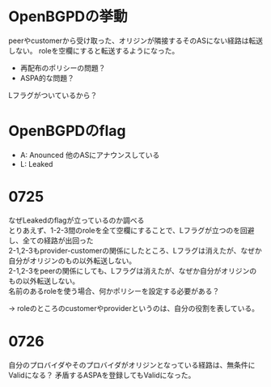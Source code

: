 # OpenBGPDの挙動
peerやcustomerから受け取った、オリジンが隣接するそのASにない経路は転送しない。
roleを空欄にすると転送するようになった。

- 再配布のポリシーの問題？
- ASPA的な問題？

Lフラグがついているから？

# OpenBGPDのflag
- A: Anounced 他のASにアナウンスしている
- L: Leaked

# 0725
なぜLeakedのflagが立っているのか調べる
<br>
とりあえず、1-2-3間のroleを全て空欄にすることで、Lフラグが立つのを回避し、全ての経路が出回った
<br>
2-1,2-3もprovider-customerの関係にしたところ、Lフラグは消えたが、なぜか自分がオリジンのもの以外転送しない。
<br>
2-1,2-3をpeerの関係にしても、Lフラグは消えたが、なぜか自分がオリジンのもの以外転送しない。
<br>
名前のあるroleを使う場合、何かポリシーを設定する必要がある？

-> roleのところのcustomerやproviderというのは、自分の役割を表している。

# 0726
自分のプロバイダやそのプロバイダがオリジンとなっている経路は、無条件にValidになる？
矛盾するASPAを登録してもValidになった。